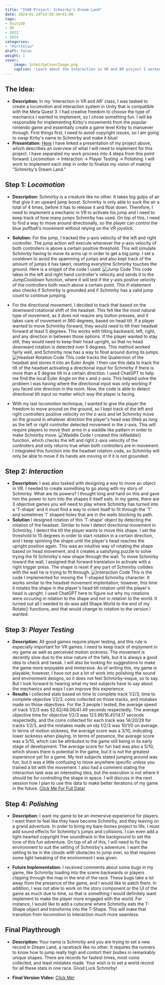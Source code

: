 ```yaml
---
title: "IVAR Project: Schmirby's Dream Land"
date: 2024-01-29T14:58:30+01:00
tags: 
- Unity3D
- XR
- 2023
- 2024
categories:
- "Portfolio"
draft: false
weight: 1
cover:
    image: SchmirbyCoverImage.png
    caption: 'Learn about the Interaction in VR and AR project I worked on this year'
---
```


## The Idea:

- **Description:** In my 'Interaction in VR and AR' class, I was tasked to create a locomotion and interaction system in Unity that is compatible with the Meta Quest 3. I had creative freedom to choose the type of mechanics I wanted to implement, so I chose something fun. I will be responsible for implementing Kirby's movements from the popular nintendo game and essentially create a game level Kirby to manuever through. First things first, I need to avoid copyright issues, so I am going to swap Kirby's name to Schmirby and make it blue!
- **Presentation:** 
[Here](https://docs.google.com/presentation/d/1iF5zFbb3bYlbZXEG_geaAm82yk57mykjUJOxrxhwAeY/edit?usp=sharing)
I have linked a presentation of my project above, which describes an overview of what I will need to implement for this project. I have separated my work process into 4 steps from this point forward: Locomotion -> Interaction -> Player Testing -> Polishing. I will work to implement each step in order to finalize my vision of making "Schmirby's Dream Land."

## Step 1: ***Locomotion***

- **Description:** Schmirby is a creature like no other. It takes big gulps of air that give it an upward jump boost. Schmirby is only able to suck the air a total of 4 times, before it has to release it and float down. Therefore, I need to implement a mechanic in VR to activate his jump and I need to keep track of how many jumps Schmirby has used. On top of this, I need to find a way to move around directionally, so the player can control the blue puffball's movement without relying on the VR joystick. 
- **Solution:** 
For the jump, I tracked the y-axis velocity of the left and right controller. The jump action will execute whenever the y-axis velocity of both controllers is above a certain positive threshold. This will simulate Schmirby having to move its arms up in order to get a big jump. I set a cooldown to avoid the spamming of jumps and also kept track of the amount of jumps it has taken, reseting everytime Schmirby touches the ground. Here is a snippit of the code I used:
![Jump Code](/jumpScreenshot.PNG#center)
This code takes in the left and right hand controller's velocity and sends it to the JumpCooldown function, where it will test if the y-axis postive velocity of the controllers both reach above a certain point. This if-statement also checks if Schmirby is grounded and if Schmirby has a valid jump count to continue jumping.

- For the directional movement, I decided to track that based on the downward rotational shift of the headset. This felt like the most natural type of movement, as it does not require any button presses, and it takes care of movement in 360 degrees, based on head tilt. If a player wanted to move Schmirby forward, they would need to tilt their headset forward at least 5 degrees. This works with tilting backward, left, right, and any direction in between those options. If the player wanted to stay still, they would need to keep their head upright, so that no head downward rotation is detected over 5 degrees. This method worked fairly well, and Schmirby now has a way to float around during its jumps. 
![Headset Rotation Code](/headsetScreenshot.PNG#center) 
This code tracks the Quaternion of the headset and stores it into an Euler Angle. I then use this data to track the tilt of the headset activating a directional input for Schmirby if there is more than a 5 degree tilt in a certain direction. I used ChatGPT to help me find the local Euler Angle on the x and z-axis. This helped solve the problem I was having where the directional input was only working if you faced one direction in the room. Now, the code is able to detect directional tilt input no matter which way the player is facing. 

- With my last locomotion technique, I wanted to give the player the freedom to move around on the ground, so I kept track of the left and right controllers positive velocity on the z-axis and let Schmirby move on the ground in whatever direction the player's head was tilted as long as the left or right controller detected movement in the z-axis. This will require players to move their arms in a waddle like pattern in order to make Schmirby move. 
![Waddle Code](/waddleScreenshot.PNG#center) 
I created this isWaddle() function, which checks the left and right z-axis velocity of the controllers and only returns true when both controllers are in movement. I integrated this function into the headset rotation code, so Schmirby will only be able to move if its hands are moving or if it is not grounded.

## Step 2: ***Interaction***

- **Description:** I was also tasked with designing a way to move an object in VR. I needed to create something to go along with my story of Schmirby. What are its powers? I thought long and hard on this and gave him the power to turn into the shapes it itself eats. In my game, there are 3 objective games you will need to play where Schmirby has turned into a 'T-shape' and it must find a way to orient itself to fit through the 'T' and sometimes 'I' shaped holes that are in the walls blocking its path.  
- **Solution** 
I designed rotation of this 'T-shape' object by detecting the rotation of the headset. Similar to how I detect directional movement in Schmirby, I detect the tilt the player wants to move this shape. I set the threshold to 15 degrees in order to start rotation in a certain direction, and I keep spinning the shape until the player's head reaches the upright position again. This was an intuitive way of rotating the shape based on head movement, and it creates a satisfying puzzle to solve trying the fit Schmirby's new shape through the wall. To move Schmirby toward the wall, I assigned that forward translation to activate with a right trigger press. The shape is reset if any part of Schmirby collides with the wall he is trying to fit through.
![Interaction Code](/rotationScreenshot.PNG#center)
This is the code I implemented for moving the T-shaped Schmirby character. It works similar to the headset movement implentation; however, this time it rotates the shape in the player's head tilt rotation until the player's head is upright. I used ChatGPT here to figure out why my rotations were occuring in rolation to the shape and not in relation to the world. It turned out all I needed to do was add Shape.World to the end of my Rotate() functions, and that would change to rotation to the version I wanted. 


## Step 3: ***Player Testing***

- **Description:** All good games require player testing, and this rule is especially important for VR games. I need to keep track of enjoyment in my game as well as perceived motion sickness. The movement is decently slow due to the slow nature of the falls, but it is always a good idea to check and tweak. I will also be looking for suggestions to make the game more enjoyable and immersive. As of writing this, my game is playable; however, I have not put a lot of work into polishing the sound and environment designs, so it does not feel Schmirby-esque, so to say. But I look forward to hearing what my test subjects have to say about the mechanics and ways I can improve this experience.
- **Results** 
I collected stats based on time to complete track 1/2/3, time to complete objective 1/2/3, coins collected on those tracks, and mistakes made on those objectives. For the 3 people I tested, the average speed of track 1/2/3 was 52.62/48.06/41.49 seconds respectedly. The average objective time for objective 1/2/3 was 123.99/16.41/14.17 seconds respectedly, and the coins collected for each track was 14/20/29 for tracks 1/2/3, and the mistakes made on obj 1/2/3 was 10/1/0 on average. In terms of motion sickness, the average score was a 3/10, indicating lower sickness when playing. In terms of presence, the average score was a 5/10, which can be attributed to the game still being in its early stage of development. The average score for fun had was also a 5/10, which shows there is potential in the game, but it is not the greatest experience yet for a game. My test subjects stated jumping around was fun, but it was a little confusing to move anywhere specific unless you trained a bit with the movement. I also had a comment stating the interaction task was an interesting idea, but the execution is not where it should be for controlling the shape in space. I will discuss in the next session how I plan to use this data to make better iterations of my game in the future. [Click Me For Full Data!](https://docs.google.com/spreadsheets/d/1O_tYp9dDRWMj7ryyk5Mby2kbmz56dnCKVizakVexRNY/edit?usp=sharing)

## Step 4: ***Polishing***

- **Description:** I want my game to be an immersive experience for players. I want them to feel like they have become Schmirby, and they leaving on a grand adventure. In order to bring my bare-bones project to life, I must add sound effects for Schmirby's jumps and collisions. I can even add a light-hearted copyright free soundtrack in the background to set the tone of this fun adventure. On top of all of this, I will need to fix the environment to suit the setting of Schmirby's adventure. I want the setting to be in the clouds with obstacles to jump over, so that requires some light tweaking of the environment I was given. 

- **Future Implementation:** I received comments about some bugs in my game, like Schmirby loading into the scene backwards or players clipping through the map in the end of the race. These bugs take a lot away from the presence of the game, and I would like to patch them. In addition, I was not able to work on the story component or the UI of the game as much due to time, so that is something I would definitely want implement to make the player more engaged with the world. For instance, I would like to add a cutscene where Schmirby eats the T-Shape object and transforms into the T-Shape. This will make that transition from locomotion to interaction much more seamless. 

## Final Playthrough

- **Description:** Your name is Schmirby and you are trying to set a new record in Dream Land, a racetrack like no other. It requires the runners to know how to jump really high and contort their bodies in remarkably unique shapes. There are records for fastest times, most coins collected, and least mistakes made. Your wish is to set a world record for all these stats in one race. Good Luck Schmirby!

- **Final Version Video:** 
[Click Me!](https://youtu.be/fFJNRx3Wpk4)